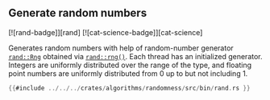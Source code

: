 ## Generate random numbers

[![rand-badge]][rand] [![cat-science-badge]][cat-science]

Generates random numbers with help of random-number generator [`rand::Rng`] obtained via
[`rand::rng()`]. Each thread has an initialized generator. Integers are uniformly distributed over the
range of the type, and floating point numbers are uniformly distributed from 0 up to but not
including 1.

```rust
{{#include ../../../crates/algorithms/randomness/src/bin/rand.rs }}
```

[`rand::Rng`]: https://docs.rs/rand/latest/rand/trait.Rng.html
[`rand::rng()`]: https://docs.rs/rand/latest/rand/fn.rng.html
